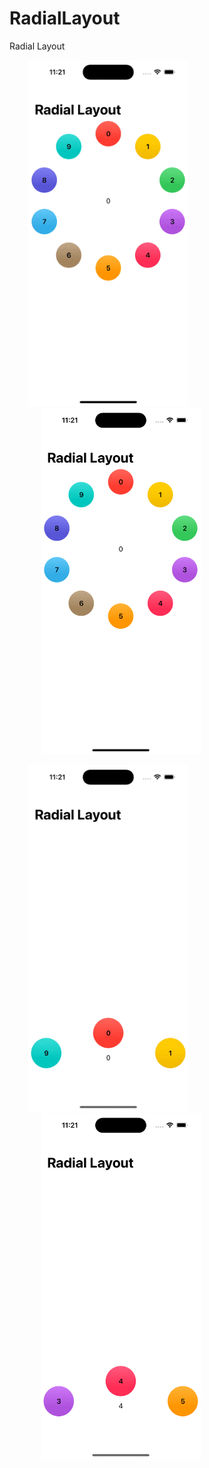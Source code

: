 # RadialLayout
Radial Layout


<img src="/Screenshots/center1.gif" alt="" width="256" height="554" hspace="30"/> <img src="/Screenshots/center2.png" alt="" width="256" height="554" hspace="50"/>          


<img src="/Screenshots/bottom1.gif" alt="" width="256" height="554" hspace="30"/> <img src="/Screenshots/bottom2.png" alt="" width="256" height="554" hspace="50"/>
